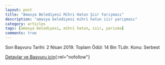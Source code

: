 ```yaml
---
layout: post
title: "Amasya Belediyesi Mihri Hatun Şiir Yarışması"
description: "amasya belediyesi mihri hatun iiir yarışması"
category: articles
tags: [amasya belediyesi, mihri hatun, siir, yarisma]
comments: true
---
```


Son Başvuru Tarihi: 2 Nisan 2019.  Toplam Ödül: 14 Bin TLdir.
Konu: Serbest

[Detaylar ve Başvuru için](https://www.guncel-egitim.org/amasya-belediyesi-mihri-hatun-siir-yarismasi/?utm_source=edebiyatyarismalari.com&utm_medium=affiliate){:rel="nofollow"}